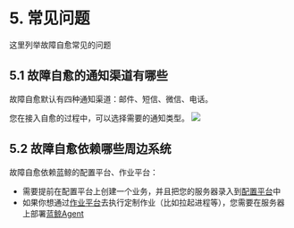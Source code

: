 # 5. 常见问题
这里列举故障自愈常见的问题

## 5.1 故障自愈的通知渠道有哪些 
故障自愈默认有四种通知渠道：邮件、短信、微信、电话。

您在接入自愈的过程中，可以选择需要的通知类型。
![](https://mc.qcloudimg.com/static/img/098ca74d53c2dfb765ec2090e44e1791/14955241327247.jpg)

## 5.2 故障自愈依赖哪些周边系统 

故障自愈依赖蓝鲸的配置平台、作业平台：

- 需要提前在配置平台上创建一个业务，并且把您的服务器录入到[配置平台](http://o.qcloud.com/console?app=cc-new)中
- 如果你想通过[作业平台](http://o.qcloud.com/console?app=job)去执行定制作业（比如拉起进程等），您需要在服务器上部署[蓝鲸Agent](http://o.qcloud.com/console/?app=agent-setup)

